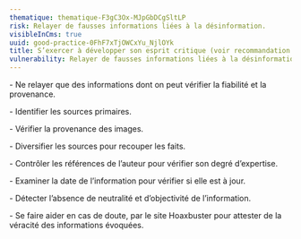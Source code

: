 ```yaml
---
thematique: thematique-F3gC3Ox-MJpGbDCgSltLP
risk: Relayer de fausses informations liées à la désinformation.
visibleInCms: true
uuid: good-practice-0FhF7xTjOWCxYu_NjlOYk
title: S’exercer à développer son esprit critique (voir recommandation ci-dessous).
vulnerability: Relayer de fausses informations liées à la désinformation.
---
```

\- Ne relayer que des informations dont on peut vérifier la fiabilité et la provenance. 

\- Identifier les sources primaires.

\- Vérifier la provenance des images.

\- Diversifier les sources pour recouper les faits.

\- Contrôler les références de l’auteur pour vérifier son degré d’expertise.

\- Examiner la date de l’information pour vérifier si elle est à jour.

\- Détecter l’absence de neutralité et d’objectivité de l’information.

\- Se faire aider en cas de doute, par le site Hoaxbuster pour attester de la véracité des informations évoquées.